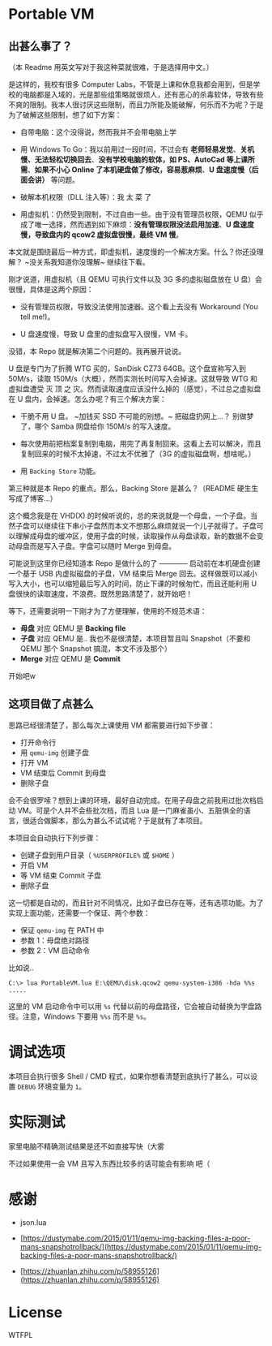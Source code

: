# Portable VM

## 出甚么事了？

（本 Readme 用英文写对于我这种菜就很难，于是选择用中文。）

是这样的，我校有很多 Computer Labs，不管是上课和休息我都会用到，但是学校的电脑都是入域的，光是那些组策略就很烦人，还有恶心的杀毒软体，导致有些不爽的限制。我本人很讨厌这些限制，而且力所能及能破解，何乐而不为呢？于是为了破解这些限制，想了如下方案：

* 自带电脑：这个没得说，然而我并不会带电脑上学

* 用 Windows To Go：我以前用过一段时间，不过会有 **老师轻易发觉**、**关机慢、无法轻松切换回去**、**没有学校电脑的软体，如 PS、AutoCad 等上课所需**、**如果不小心 Online 了本机硬盘做了修改，容易惹麻烦**、**U 盘速度慢（后面会讲）** 等问题。

* 破解本机权限（DLL 注入等）：我 太 菜 了

* 用虚拟机：仍然受到限制，不过自由一些。由于没有管理员权限，QEMU 似乎成了唯一选择，然而遇到如下麻烦：**没有管理权限没法启用加速**、**U 盘速度慢，导致盘内的 qcow2 虚拟盘很慢，最终 VM 慢**。

本文就是围绕最后一种方式，即虚拟机，速度慢的一个解决方案。什么？你还没理解？ ~没关系我知道你没理解~ 继续往下看。

刚才说道，用虚拟机（且 QEMU 可执行文件以及 3G 多的虚拟磁盘放在 U 盘）会很慢，具体是这两个原因：

* 没有管理员权限，导致没法使用加速器。这个看上去没有 Workaround (You tell me!)。

* U 盘速度慢，导致 U 盘里的虚拟盘写入很慢，VM 卡。

没错，本 Repo 就是解决第二个问题的。我再展开说说。

U 盘是专门为了折腾 WTG 买的，SanDisk CZ73 64GB。这个盘宣称写入到 50M/s，读取 150M/s（大概），然而实测长时间写入会掉速。这就导致 WTG 和虚拟盘遭受 灭 顶 之 灾。然而读取速度应该没什么掉的（感觉），不过总之虚拟盘在 U 盘内，会掉速。怎么办呢？有三个解决方案：

* 干脆不用 U 盘。 ~加钱买 SSD 不可能的别想。~ 把磁盘扔网上...？ 别做梦了，哪个 Samba 网盘给你 150M/s 的写入速度。

* 每次使用前把档案复制到电脑，用完了再复制回来。这看上去可以解决，而且复制回来的时候不太掉速，不过太不优雅了（3G 的虚拟磁盘啊，想啥呢。）

* 用 `Backing Store` 功能。

第三种就是本 Repo 的重点。那么，Backing Store 是甚么？（README 硬生生写成了博客...）

这个概念我是在 VHD(X) 的时候听说的，总的来说就是一个母盘，一个子盘。当然子盘可以继续往下串小子盘然而本文不想那么麻烦就说一个儿子就得了。子盘可以理解成母盘的缓冲区，使用子盘的时候，读取操作从母盘读取，新的数据不会变动母盘而是写入子盘。字盘可以随时 Merge 到母盘。

可能说到这里你已经知道本 Repo 是做什么的了 ———— 启动前在本机硬盘创建一个基于 USB 内虚拟磁盘的子盘，VM 结束后 Merge 回去。这样做既可以减小写入大小，也可以缩短最后写入的时间，防止下课的时候匆忙，而且还能利用 U 盘很快的读取速度，不浪费。既然思路清楚了，就开始吧！

等下，还需要说明一下刚才为了方便理解，使用的不规范术语：

* **母盘** 对应 QEMU 是 **Backing file**
* **子盘** 对应 QEMU 是.. 我也不是很清楚，本项目暂且叫 Snapshot（不要和 QEMU 那个 Snapshot 搞混，本文不涉及那个）
* **Merge** 对应 QEMU 是 **Commit**

开始吧w

## 这项目做了点甚么

思路已经很清楚了，那么每次上课使用 VM 都需要进行如下步骤：

* 打开命令行
* 用 `qemu-img` 创建子盘
* 打开 VM
* VM 结束后 Commit 到母盘
* 删除子盘

会不会很罗嗦？想到上课的环境，最好自动完成。在用子母盘之前我用过批次档启动 VM。可是个人并不会些批次档，而且 Lua 是一门麻雀虽小、五脏俱全的语言，很适合做脚本，那么为甚么不试试呢？于是就有了本项目。

本项目会自动执行下列步骤：

* 创建子盘到用户目录（ `%USERPROFILE%` 或 `$HOME` ）
* 开启 VM
* 等 VM 结束 Commit 子盘
* 删除子盘

这一切都是自动的，而且针对不同情况，比如子盘已存在等，还有选项功能。为了实现上面功能，还需要一个保证、两个参数：

* 保证 `qemu-img` 在 PATH 中
* 参数 1：母盘绝对路径
* 参数 2：VM 启动命令

比如说..

```shell
C:\> lua PortableVM.lua E:\QEMU\disk.qcow2 qemu-system-i386 -hda %%s .....
```

这里的 VM 启动命令中可以用 `%s` 代替以前的母盘路径，它会被自动替换为字盘路径。注意，Windows 下要用 `%%s` 而不是 `%s`。

# 调试选项

本项目会执行很多 Shell / CMD 程式，如果你想看清楚到底执行了甚么，可以设置 `DEBUG` 环境变量为 `1`。

# 实际测试

家里电脑不精确测试结果是还不如直接写快（大雾

不过如果使用一会 VM 且写入东西比较多的话可能会有影响 吧（

# 感谢

* json.lua

* [https://dustymabe.com/2015/01/11/qemu-img-backing-files-a-poor-mans-snapshotrollback/](https://dustymabe.com/2015/01/11/qemu-img-backing-files-a-poor-mans-snapshotrollback/)

* [https://zhuanlan.zhihu.com/p/58955126](https://zhuanlan.zhihu.com/p/58955126)

# License

WTFPL
